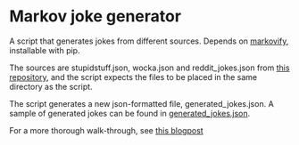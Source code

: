 # Markov joke generator
A script that generates jokes from different sources. Depends on [markovify](https://github.com/jsvine/markovify), installable with pip.

The sources are stupidstuff.json, wocka.json and reddit_jokes.json from [this repository](https://github.com/taivop/joke-dataset), and the script expects the files to be placed in the same directory as the script.

The script generates a new json-formatted file, generated_jokes.json. A sample of generated jokes can be found in [generated_jokes.json](generated_jokes.json).

For a more thorough walk-through, see [this blogpost](https://medium.com/p/4d118238be69/)
